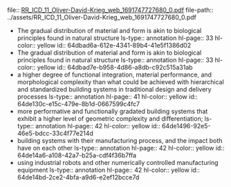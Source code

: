 file:: [RR_ICD_11_Oliver-David-Krieg_web_1691747727680_0.pdf](../assets/RR_ICD_11_Oliver-David-Krieg_web_1691747727680_0.pdf)
file-path:: ../assets/RR_ICD_11_Oliver-David-Krieg_web_1691747727680_0.pdf

- The gradual distribution of material and form is akin to biological principles found in natural structure
  ls-type:: annotation
  hl-page:: 33
  hl-color:: yellow
  id:: 64dbad6a-612e-4341-89b4-41e5f1386d02
- The gradual distribution of material and form is akin to biological principles found in natural structure
  ls-type:: annotation
  hl-page:: 33
  hl-color:: yellow
  id:: 64dbad7e-b958-4d86-a8db-c92c515a31ab
- a higher degree of functional integration, material performance, and morphological complexity than what could be achieved with hierarchical and standardized building systems in traditional design and delivery processes
  ls-type:: annotation
  hl-page:: 41
  hl-color:: yellow
  id:: 64de130c-e15c-479e-8b1d-0667599c4fc7
- more performative and functionally gradated building systems that exhibit a higher level of geometric complexity and differentiation; 
  ls-type:: annotation
  hl-page:: 42
  hl-color:: yellow
  id:: 64de1496-92e5-46e5-bdcc-33c4f77e214d
- building systems with their manufacturing process, and the impact both have on each other
  ls-type:: annotation
  hl-page:: 42
  hl-color:: yellow
  id:: 64de14a6-a108-42a7-b25a-cdf4f36b7ffa
- using industrial robots and other numerically controlled manufacturing equipment
  ls-type:: annotation
  hl-page:: 42
  hl-color:: yellow
  id:: 64de14bd-2ce2-4bfa-a9d6-e2ef12bcce7d